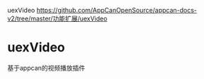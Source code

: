 uexVideo
https://github.com/AppCanOpenSource/appcan-docs-v2/tree/master/功能扩展/uexVideo
# uexVideo
基于appcan的视频播放插件

